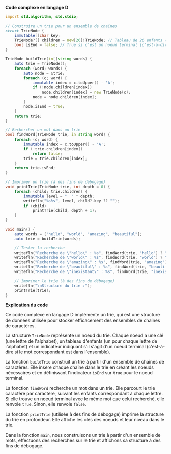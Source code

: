 **Code complexe en langage D**

```d
import std.algorithm, std.stdio;

// Construire un trie pour un ensemble de chaînes
struct TrieNode {
    immutable[]char key;
    TrieNode?[] children = new[26]!TrieNode; // Tableau de 26 enfants (un pour chaque lettre de l'alphabet)
    bool isEnd = false; // True si c'est un noeud terminal (c'est-à-dire si le mot correspondant est dans l'ensemble)
}

TrieNode buildTrie(in[]string words) {
    auto trie = TrieNode();
    foreach (word; words) {
        auto node = &trie;
        foreach (c; word) {
            immutable index = c.toUpper() - 'A';
            if (!node.children[index])
                node.children[index] = new TrieNode(c);
            node = node.children[index];
        }
        node.isEnd = true;
    }
    return trie;
}

// Rechercher un mot dans un trie
bool findWord(TrieNode trie, in string word) {
    foreach (c; word) {
        immutable index = c.toUpper() - 'A';
        if (!trie.children[index])
            return false;
        trie = trie.children[index];
    }
    return trie.isEnd;
}

// Imprimer un trie (à des fins de débogage)
void printTrie(TrieNode trie, int depth = 0) {
    foreach (child; trie.children) {
        immutable level = "  " * depth;
        writefln("%s%s", level, child?.key ?? "");
        if (child)
            printTrie(child, depth + 1);
    }
}

void main() {
    auto words = ["hello", "world", "amazing", "beautiful"];
    auto trie = buildTrie(words);

    // Tester la recherche
    writefln("Recherche de \"hello\" : %s", findWord(trie, "hello") ? "trouvé" : "non trouvé");
    writefln("Recherche de \"world\" : %s", findWord(trie, "world") ? "trouvé" : "non trouvé");
    writefln("Recherche de \"amazing\" : %s", findWord(trie, "amazing") ? "trouvé" : "non trouvé");
    writefln("Recherche de \"beautiful\" : %s", findWord(trie, "beautiful") ? "trouvé" : "non trouvé");
    writefln("Recherche de \"inexistant\" : %s", findWord(trie, "inexistant") ? "trouvé" : "non trouvé");

    // Imprimer le trie (à des fins de débogage)
    writefln("\nStructure du trie :");
    printTrie(trie);
}
```

**Explication du code**

Ce code complexe en langage D implémente un trie, qui est une structure de données utilisée pour stocker efficacement des ensembles de chaînes de caractères.

La structure `TrieNode` représente un noeud du trie. Chaque noeud a une clé (une lettre de l'alphabet), un tableau d'enfants (un pour chaque lettre de l'alphabet) et un indicateur indiquant s'il s'agit d'un noeud terminal (c'est-à-dire si le mot correspondant est dans l'ensemble).

La fonction `buildTrie` construit un trie à partir d'un ensemble de chaînes de caractères. Elle insère chaque chaîne dans le trie en créant les noeuds nécessaires et en définissant l'indicateur `isEnd` sur `true` pour le noeud terminal.

La fonction `findWord` recherche un mot dans un trie. Elle parcourt le trie caractère par caractère, suivant les enfants correspondant à chaque lettre. Si elle trouve un noeud terminal avec le même mot que celui recherché, elle renvoie `true`. Sinon, elle renvoie `false`.

La fonction `printTrie` (utilisée à des fins de débogage) imprime la structure du trie en profondeur. Elle affiche les clés des noeuds et leur niveau dans le trie.

Dans la fonction `main`, nous construisons un trie à partir d'un ensemble de mots, effectuons des recherches sur le trie et affichons sa structure à des fins de débogage.